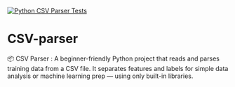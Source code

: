 [![Python CSV Parser Tests](https://github.com/HyperPenetrator/CSV-parser/actions/workflows/python-tests.yml/badge.svg)](https://github.com/HyperPenetrator/CSV-parser/actions/workflows/python-tests.yml)
# CSV-parser
📦 CSV Parser : A beginner-friendly Python project that reads and parses training data from a CSV file. It separates features and labels for simple data analysis or machine learning prep — using only built-in libraries. 
